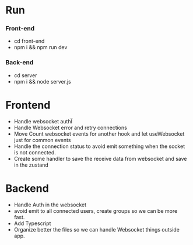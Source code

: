 # Run
### Front-end
- cd front-end
- npm i && npm run dev

### Back-end
- cd server
- npm i && node server.js

# Frontend 

 - Handle websocket authÏ
 - Handle Websocket error and retry connections
 - Move Count websocket events for another hook and let useWebsocket just for common events
 - Handle the connection status to avoid emit something when the socket is not connected.
 - Create some handler to save the receive data from websocket and save in the zustand

# Backend
- Handle Auth in the websocket
-  avoid emit to all connected users, create groups so we can be more fast.
-  Add Typescript
-  Organize better the files so we can handle Websocket things outside app.



